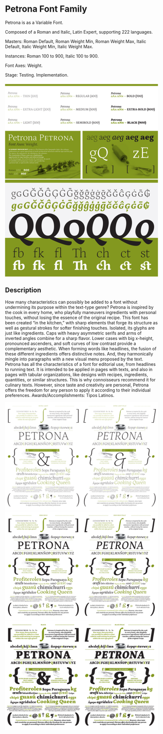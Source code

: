 # Petrona Font Family 

Petrona is as a Variable Font.

Composed of a Roman and Italic, Latin Expert, supporting 222 languages. 

Masters: Roman Default, Roman Weight Min, Roman Weight Max, Italic Default, Italic Weight Min, Italic Weight Max.

Instances: Roman 100 to 900, Italic 100 to 900.

Font Axes: Weight.

Stage: Testing. Implementation.

![sample of fonts in use](Proofs/PDF&JPG/ProofWIPPetronaSpecimenHoriz-1.jpg)
![sample of fonts in use](Proofs/PDF&JPG/ProofWIPPetronaSpecimenHoriz-2.jpg)


## Description 

How many characteristics can possibly be added to a font without undermining its purpose within the text-type genre? Petrona is inspired by the cook in every home, who playfully maneuvers ingredients with personal touches, without losing the essence of the original recipe. This font has been created “in the kitchen,” with sharp elements that forge its structure as well as gestural strokes for softer finishing touches. Isolated, its glyphs are just like ingredients. Caps with heavy asymmetric serifs and arms of inverted angles combine for a sharp flavor. Lower cases with big x-height, pronounced ascenders, and soft curves of low contrast provide a complementary aesthetic. When forming words like headlines, the fusion of these different ingredients offers distinctive notes. And, they harmonically mingle into paragraphs with a new visual menu proposed by the text. Petrona has all the characteristics of a font for editorial use, from headlines to running text. It is intended to be applied in pages with texts, and also in pages with tabular organizations, like designs with recipes, ingredients, quantities, or similar structures. This is why connoisseurs recommend it for culinary texts. However, since taste and creativity are personal, Petrona offers the freedom for any person to apply it according to their individual preferences. Awards/Accomplishments: Tipos Latinos. 

![sample of fonts in use](Proofs/PDF&JPG/ProofWIPPetronaSpecimenVert-2.jpg)
![sample of fonts in use](Proofs/PDF&JPG/ProofWIPPetronaSpecimenVert-6.jpg)
![sample of fonts in use](Proofs/PDF&JPG/ProofWIPPetronaSpecimenVert-9.jpg)
